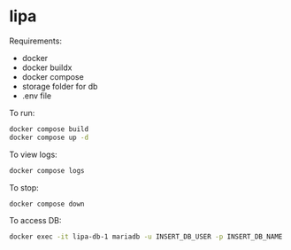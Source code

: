 # lipa

Requirements:
* docker
* docker buildx
* docker compose
* storage folder for db
* .env file

To run:
```bash
docker compose build
docker compose up -d
```

To view logs:
```bash
docker compose logs
```

To stop:
```bash
docker compose down
```

To access DB:
```bash
docker exec -it lipa-db-1 mariadb -u INSERT_DB_USER -p INSERT_DB_NAME
```

